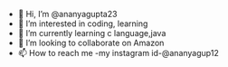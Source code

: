 - 👋 Hi, I’m @ananyagupta23
- 👀 I’m interested in coding, learning
- 🌱 I’m currently learning c language,java
- 💞️ I’m looking to collaborate on Amazon
- 📫 How to reach me -my instagram id-@ananyagup12

<!---
ananyagupta23/ananyagupta23 is a ✨ special ✨ repository because its `README.md` (this file) appears on your GitHub profile.
You can click the Preview link to take a look at your changes.
--->
